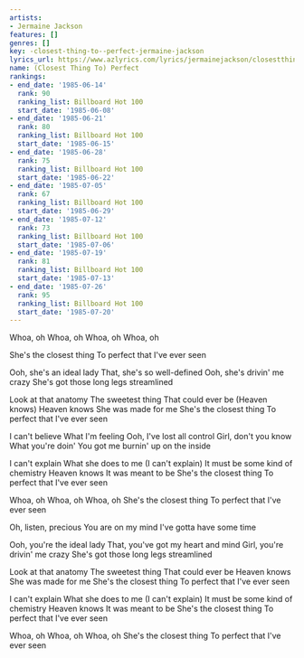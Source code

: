 ```yaml
---
artists:
- Jermaine Jackson
features: []
genres: []
key: -closest-thing-to--perfect-jermaine-jackson
lyrics_url: https://www.azlyrics.com/lyrics/jermainejackson/closestthingtoperfect.html
name: (Closest Thing To) Perfect
rankings:
- end_date: '1985-06-14'
  rank: 90
  ranking_list: Billboard Hot 100
  start_date: '1985-06-08'
- end_date: '1985-06-21'
  rank: 80
  ranking_list: Billboard Hot 100
  start_date: '1985-06-15'
- end_date: '1985-06-28'
  rank: 75
  ranking_list: Billboard Hot 100
  start_date: '1985-06-22'
- end_date: '1985-07-05'
  rank: 67
  ranking_list: Billboard Hot 100
  start_date: '1985-06-29'
- end_date: '1985-07-12'
  rank: 73
  ranking_list: Billboard Hot 100
  start_date: '1985-07-06'
- end_date: '1985-07-19'
  rank: 81
  ranking_list: Billboard Hot 100
  start_date: '1985-07-13'
- end_date: '1985-07-26'
  rank: 95
  ranking_list: Billboard Hot 100
  start_date: '1985-07-20'
---
```


Whoa, oh
Whoa, oh
Whoa, oh
Whoa, oh

She's the closest thing
To perfect that I've ever seen

Ooh, she's an ideal lady
That, she's so well-defined
Ooh, she's drivin' me crazy
She's got those long legs streamlined

Look at that anatomy
The sweetest thing
That could ever be
(Heaven knows)
Heaven knows
She was made for me
She's the closest thing
To perfect that I've ever seen

I can't believe
What I'm feeling
Ooh, I've lost all control
Girl, don't you know
What you're doin'
You got me burnin' up on the inside

I can't explain
What she does to me
(I can't explain)
It must be some kind of chemistry
Heaven knows
It was meant to be
She's the closest thing
To perfect that I've ever seen

Whoa, oh
Whoa, oh
Whoa, oh
She's the closest thing
To perfect that I've ever seen

Oh, listen, precious
You are on my mind
I've gotta have some time

Ooh, you're the ideal lady
That, you've got my heart and mind
Girl, you're drivin' me crazy
She's got those long legs streamlined

Look at that anatomy
The sweetest thing
That could ever be
Heaven knows
She was made for me
She's the closest thing
To perfect that I've ever seen

I can't explain
What she does to me
(I can't explain)
It must be some kind of chemistry
Heaven knows
It was meant to be
She's the closest thing
To perfect that I've ever seen

Whoa, oh
Whoa, oh
Whoa, oh
She's the closest thing
To perfect that I've ever seen



